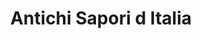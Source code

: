 ---
title: "Antichi Sapori d Italia"
url: /lauda-koenigshofen/antichi-sapori-d-italia/
shop: Lebensmittel
---